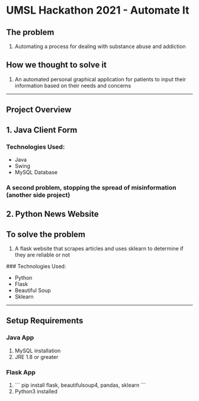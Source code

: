 # UMSL Hackathon 2021 - Automate It

## The problem
<ol>
    <li>Automating a process for dealing with substance abuse and addiction</li>
</ol>

## How we thought to solve it
<ol>
    <li>An automated personal graphical application for patients to input their information based on their needs and concerns</li>
</ol>

---

## Project Overview

## 1. Java Client Form
### Technologies Used:
<ul>
    <li>Java</li>
    <li>Swing</li>
    <li>MySQL Database</li>
</ul>



### A second problem, stopping the spread of misinformation (another side project)
## 2. Python News Website
## To solve the problem
<ol>
    <li>A flask website that scrapes articles and uses sklearn to determine if they are reliable or not</li>
</ol>
### Technologies Used:
<ul>
    <li>Python</li>
    <li>Flask</li>
    <li>Beautiful Soup</li>
    <li>Sklearn</li>
</ul>

---

## Setup Requirements
### Java App
<ol>
    <li>
    MySQL installation
    </li>
    <li>JRE 1.8 or greater</li>
</ol>

### Flask App
<ol>
    <li>
    ```
    pip install flask, beautifulsoup4, pandas, sklearn
    ```
    </li>
    <li>Python3 installed</li>
</ol>


